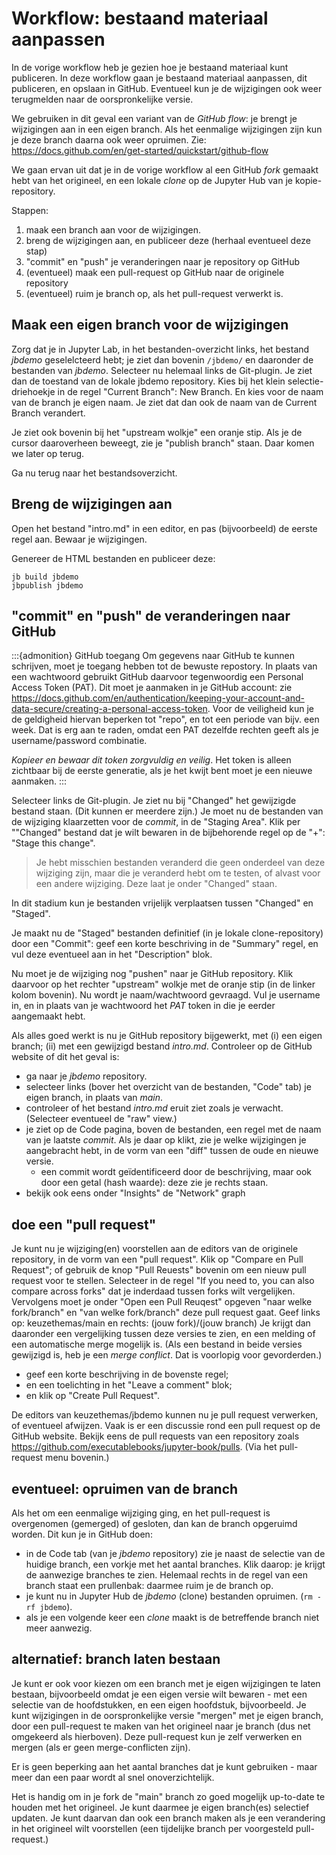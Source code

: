 # Workflow: bestaand materiaal aanpassen

In de vorige workflow heb je gezien hoe je bestaand materiaal kunt publiceren.
In deze workflow gaan je bestaand materiaal aanpassen, dit publiceren, en opslaan in GitHub.
Eventueel kun je de wijzigingen ook weer terugmelden naar de oorspronkelijke versie.

We gebruiken in dit geval een variant van de *GitHub flow*: je brengt je wijzigingen aan in een eigen branch.
Als het eenmalige wijzigingen zijn kun je deze branch daarna ook weer opruimen.
Zie: https://docs.github.com/en/get-started/quickstart/github-flow

We gaan ervan uit dat je in de vorige workflow al een GitHub *fork* gemaakt hebt van het origineel,
en een lokale *clone* op de Jupyter Hub van je kopie-repository.

Stappen:

1. maak een branch aan voor de wijzigingen.
2. breng de wijzigingen aan, en publiceer deze (herhaal eventueel deze stap)
3. "commit" en "push" je veranderingen naar je repository op GitHub
4. (eventueel) maak een pull-request op GitHub naar de originele repository
5. (eventueel) ruim je branch op, als het pull-request verwerkt is.

## Maak een eigen branch voor de wijzigingen

Zorg dat je in Jupyter Lab, in het bestanden-overzicht links, het bestand *jbdemo* geselelcteerd hebt; je ziet dan bovenin 
`/jbdemo/` en daaronder de bestanden van *jbdemo*.
Selecteer nu helemaal links de Git-plugin. Je ziet dan de toestand van de lokale jbdemo repository.
Kies bij het klein selectie-driehoekje in de regel "Current Branch": New Branch. En kies voor de naam van de branch je eigen naam. Je ziet dat dan ook de naam van de Current Branch verandert.

Je ziet ook bovenin bij het "upstream wolkje" een oranje stip. Als je de cursor daaroverheen beweegt, zie je "publish branch" staan. Daar komen we later op terug.

Ga nu terug naar het bestandsoverzicht.

## Breng de wijzigingen aan

Open het bestand "intro.md" in een editor, en pas (bijvoorbeeld) de eerste regel aan.
Bewaar je wijzigingen.

Genereer de HTML bestanden en publiceer deze:

```
jb build jbdemo
jbpublish jbdemo
```

## "commit" en "push" de veranderingen naar GitHub

:::{admonition} GitHub toegang
Om gegevens naar GitHub te kunnen schrijven, moet je toegang hebben tot de bewuste repostory.
In plaats van een wachtwoord gebruikt GitHub daarvoor tegenwoordig een Personal Access Token (PAT).
Dit moet je aanmaken in je GitHub account: zie https://docs.github.com/en/authentication/keeping-your-account-and-data-secure/creating-a-personal-access-token.
Voor de veiligheid kun je de geldigheid hiervan beperken tot "repo", en tot een periode van bijv. een week.
Dat is erg aan te raden, omdat een PAT dezelfde rechten geeft als je username/password combinatie.

*Kopieer en bewaar dit token zorgvuldig en veilig*. Het token is alleen zichtbaar bij de eerste generatie, als je het kwijt bent moet je een nieuwe aanmaken.
:::

Selecteer links de Git-plugin. Je ziet nu bij "Changed" het gewijzigde bestand staan. (Dit kunnen er meerdere zijn.)
Je moet nu de bestanden van de wijziging klaarzetten voor de *commit*, in de "Staging Area". Klik per ""Changed" bestand dat je wilt bewaren in de bijbehorende regel op de "+": "Stage this change".

> Je hebt misschien bestanden veranderd die geen onderdeel van deze wijziging zijn, maar die je veranderd hebt om te testen, of alvast voor een andere wijziging. Deze laat je onder "Changed" staan.

In dit stadium kun je bestanden vrijelijk verplaatsen tussen "Changed" en "Staged".

Je maakt nu de "Staged" bestanden definitief (in je lokale clone-repository) door een "Commit": geef een korte beschriving in de "Summary" regel, en vul deze eventueel aan in het "Description" blok.

Nu moet je de wijziging nog "pushen" naar je GitHub repository. Klik daarvoor op het rechter "upstream" wolkje met de oranje stip (in de linker kolom bovenin).
Nu wordt je naam/wachtwoord gevraagd. Vul je username in, en in plaats van je wachtwoord het *PAT* token in die je eerder aangemaakt hebt.

Als alles goed werkt is nu je GitHub repository bijgewerkt, met (i) een eigen branch; (ii) met een gewijzigd bestand *intro.md*. Controleer op de GitHub website of dit het geval is:

* ga naar je *jbdemo* repository.
* selecteer links (bover het overzicht van de bestanden, "Code" tab) je eigen branch, in plaats van *main*.
* controleer of het bestand *intro.md* eruit ziet zoals je verwacht. (Selecteer eventueel de "raw" view.)
* je ziet op de Code pagina, boven de bestanden, een regel met de naam van je laatste *commit*. Als je daar op klikt, zie je welke wijzigingen je aangebracht hebt, in de vorm van een "diff" tussen de oude en nieuwe versie.
    * een commit wordt geïdentificeerd door de beschrijving, maar ook door een getal (hash waarde): deze zie je rechts staan.
* bekijk ook eens onder "Insights" de "Network" graph

## doe een "pull request"

Je kunt nu je wijziging(en) voorstellen aan de editors van de originele repository, in de vorm van een "pull request".
Klik op "Compare en Pull Request"; of gebruik de knop "Pull Reuests" bovenin om een nieuw pull request voor te stellen.
Selecteer in de regel "If you need to, you can also compare across forks" dat je inderdaad tussen forks wilt vergelijken.
Vervolgens moet je onder "Open een Pull Reuqest" opgeven "naar welke fork/branch" en "van welke fork/branch" deze pull request gaat.
Geef links op: keuzethemas/main en rechts: (jouw fork)/(jouw branch)
Je krijgt dan daaronder een vergelijking tussen deze versies te zien, en een melding of een automatische merge mogelijk is.
(Als een bestand in beide versies gewijzigd is, heb je een *merge conflict*. Dat is voorlopig voor gevorderden.)

* geef een korte beschrijving in de bovenste regel;
* en een toelichting in het "Leave a comment" blok;
* en klik op "Create Pull Request".

De editors van keuzethemas/jbdemo kunnen nu je pull request verwerken, of eventueel afwijzen. Vaak is er een discussie rond een pull request op de GitHub website. Bekijk eens de pull requests van een repository zoals https://github.com/executablebooks/jupyter-book/pulls. (Via het pull-request menu bovenin.)

## eventueel: opruimen van de branch

Als het om een eenmalige wijziging ging, en het pull-request is overgenomen (gemerged) of gesloten, dan kan de branch opgeruimd worden. Dit kun je in GitHub doen:

* in de Code tab (van je *jbdemo* repository) zie je naast de selectie van de huidige branch, een vorkje met het aantal branches. Klik daarop: je krijgt de aanwezige branches te zien. Helemaal rechts in de regel van een branch staat een prullenbak: daarmee ruim je de branch op.
* je kunt nu in Jupyter Hub de *jbdemo* (clone) bestanden opruimen. (`rm -rf jbdemo`).
* als je een volgende keer een *clone* maakt is de betreffende branch niet meer aanwezig.

## alternatief: branch laten bestaan

Je kunt er ook voor kiezen om een branch met je eigen wijzigingen te laten bestaan, bijvoorbeeld omdat je een eigen versie wilt bewaren - met een selectie van de hoofdstukken, en een eigen hoofdstuk, bijvoorbeeld.
Je kunt wijzigingen in de oorspronkelijke versie "mergen" met je eigen branch, door een pull-request te maken van het origineel naar je branch (dus net omgekeerd als hierboven). Deze pull-request kun je zelf verwerken en mergen (als er geen merge-conflicten zijn).

Er is geen beperking aan het aantal branches dat je kunt gebruiken - maar meer dan een paar wordt al snel onoverzichtelijk.

Het is handig om in je fork de "main" branch zo goed mogelijk up-to-date te houden met het origineel. Je kunt daarmee je eigen branch(es) selectief updaten. Je kunt daarvan dan ook een branch maken als je een verandering in het origineel wilt voorstellen (een tijdelijke branch per voorgesteld pull-request.)








